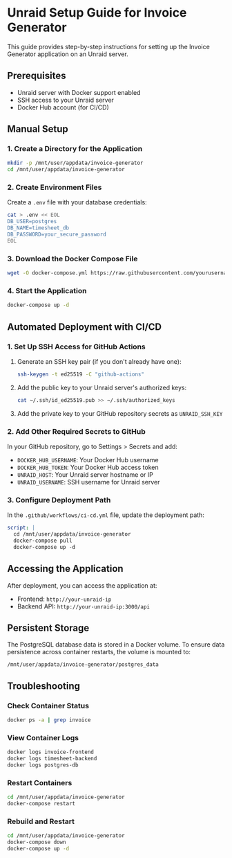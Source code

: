 # Unraid Setup Guide for Invoice Generator

This guide provides step-by-step instructions for setting up the Invoice Generator application on an Unraid server.

## Prerequisites

- Unraid server with Docker support enabled
- SSH access to your Unraid server
- Docker Hub account (for CI/CD)

## Manual Setup

### 1. Create a Directory for the Application

```bash
mkdir -p /mnt/user/appdata/invoice-generator
cd /mnt/user/appdata/invoice-generator
```

### 2. Create Environment Files

Create a `.env` file with your database credentials:

```bash
cat > .env << EOL
DB_USER=postgres
DB_NAME=timesheet_db
DB_PASSWORD=your_secure_password
EOL
```

### 3. Download the Docker Compose File

```bash
wget -O docker-compose.yml https://raw.githubusercontent.com/yourusername/invoice-generator/main/docker-compose.yml
```

### 4. Start the Application

```bash
docker-compose up -d
```

## Automated Deployment with CI/CD

### 1. Set Up SSH Access for GitHub Actions

1. Generate an SSH key pair (if you don't already have one):
   ```bash
   ssh-keygen -t ed25519 -C "github-actions"
   ```

2. Add the public key to your Unraid server's authorized keys:
   ```bash
   cat ~/.ssh/id_ed25519.pub >> ~/.ssh/authorized_keys
   ```

3. Add the private key to your GitHub repository secrets as `UNRAID_SSH_KEY`

### 2. Add Other Required Secrets to GitHub

In your GitHub repository, go to Settings > Secrets and add:

- `DOCKER_HUB_USERNAME`: Your Docker Hub username
- `DOCKER_HUB_TOKEN`: Your Docker Hub access token
- `UNRAID_HOST`: Your Unraid server hostname or IP
- `UNRAID_USERNAME`: SSH username for Unraid server

### 3. Configure Deployment Path

In the `.github/workflows/ci-cd.yml` file, update the deployment path:

```yaml
script: |
  cd /mnt/user/appdata/invoice-generator
  docker-compose pull
  docker-compose up -d
```

## Accessing the Application

After deployment, you can access the application at:

- Frontend: `http://your-unraid-ip`
- Backend API: `http://your-unraid-ip:3000/api`

## Persistent Storage

The PostgreSQL database data is stored in a Docker volume. To ensure data persistence across container restarts, the volume is mounted to:

```
/mnt/user/appdata/invoice-generator/postgres_data
```

## Troubleshooting

### Check Container Status

```bash
docker ps -a | grep invoice
```

### View Container Logs

```bash
docker logs invoice-frontend
docker logs timesheet-backend
docker logs postgres-db
```

### Restart Containers

```bash
cd /mnt/user/appdata/invoice-generator
docker-compose restart
```

### Rebuild and Restart

```bash
cd /mnt/user/appdata/invoice-generator
docker-compose down
docker-compose up -d
```

